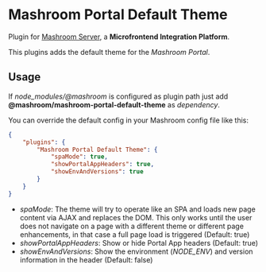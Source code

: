 
# Mashroom Portal Default Theme

Plugin for [Mashroom Server](https://www.mashroom-server.com), a **Microfrontend Integration Platform**.

This plugins adds the default theme for the _Mashroom Portal_.

## Usage

If *node_modules/@mashroom* is configured as plugin path just add **@mashroom/mashroom-portal-default-theme** as *dependency*.

You can override the default config in your Mashroom config file like this:

```json
{
    "plugins": {
        "Mashroom Portal Default Theme": {
            "spaMode": true,
            "showPortalAppHeaders": true,
            "showEnvAndVersions": true
        }
    }
}
```

 * _spaMode_: The theme will try to operate like an SPA and loads new page content via AJAX and replaces the DOM.
   This only works until the user does not navigate on a page with a different theme or different page enhancements,
   in that case a full page load is triggered (Default: true)
 * _showPortalAppHeaders_: Show or hide Portal App headers (Default: true)
 * _showEnvAndVersions_: Show the environment (_NODE_ENV_) and version information in the header (Default: false)

